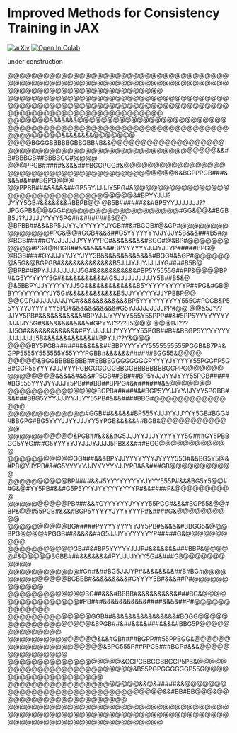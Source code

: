 # Improved Methods for Consistency Training in JAX

[![arXiv](https://img.shields.io/badge/arXiv-2310.14189-b31b1b.svg)](https://arxiv.org/abs/2310.14189)
<a target="_blank" href="https://colab.research.google.com/github/leakedweights/mincy/blob/main/notebooks/colab.ipynb">
  <img src="https://colab.research.google.com/assets/colab-badge.svg" alt="Open In Colab"/>
</a>

under construction

@@@@@@@@@@@@@@@@@@@@@@@@@@@@@@@@@@@@@@@@@@@@@@@@@@@@@@@@@@@@@@@@@@@@@@@@@@@@@@@@@@@@@@@@@@@@@@@@@@@@
@@@@@@@@@@@@@@@@@@@@@@@@@@@@@@@@@@@@@@@@@@@@@@@@@@@@@@@@@@@@@@@@@@@@@@@@@@@@@@@@@@@@@@@@@@@@@@@@@@@@
@@@@@@@&&&&&&&@@@@@@@@@@@@@@@@@@@@@@@@@@@@@@@@@@@@@@@@@@@@@@@@@@@@@@@@@@@@@@@@@@@@@@@&&&&&&&&@@@@@@@
@@@@BGGGBBBBBGBBGBB#B&&@@@@@@@@@@@@@@@@@@@@@@@@@@@@@@@@@@@@@@@@@@@@@@@@@@@@@@&&#B#BBBGB##BBBBGG#@@@@
@@@PPGB#####&&&&###BGGPGG#&@@@@@@@@@@@@@@@@@@@@@@@@@@@@@@@@@@@@@@@@@@@@@&&BGPPPGB###&&&&#&###BGPG@@@
@@PPBB##&&&&&&##GP55YJJJJY5PG#&@@@@@@@@@@@@@@@@@@@@@@@@@@@@@@@@@@@@@&#BPYYJJJ?JYYY5GB#&&&&&&&#BBPB@@
@B5B######&&#BP5YYJJJJJJJ??JPGGPB&@@&GG#@@@@@@@@@@@@@@@@@@@#GG&@@&#BGBB5J??JJJJJYYYY5PG##&######B5@@
@BPBB##&&&BP5JJYYJYYYYYYJYGB##&#BGGB#@&GP#@@@@@@@@@@@@@@@#PG&@@#GGB#&&&##G5YYYYYYYJJYJJY5B&&&###B5#@
@BGB#####GYJJJJJJJYYYYYPG#&&&&&&&&#BGG#@&BP#@@@@@@@@@@@#PG&@&BGB##&&&&&&&&#BPYYYYYYJJJYJJYP#####BPG@
@BGB####GYJJJYYJYYJYY5B&&&&&&&&&&&&&#BGG#&&GP#@@@@@@@&5G&@BGPGB#&&&&&&&&&&&&&B5JJJYJJYJJJJYG####B5B@
@BPB##BPYJJJJJJJJJJ5G#&&&&&&&&&&&#BP5Y5555G##PP&@@@@BP#&G5YYYYYY5G#&&&&&&&&&&&#G5JJJJJJJJJJY5B##B5&@
@&5BBPYJJYYYYYYJJ5G&&&&&&&&&&&&&B5YYYYYYYYYYP##PG&#GB@BYYYYYYYYYJY5G#&&&&&&&&&&&&B5JJYYYYYYJJYPBBP@@
@@GGPJJJJJJJJJJYG#&&&&&&&&&&&&BP5YYYYYYYYYY555G#PGGB&P55YYYYJYYYYYY5PB#&&&&&&&&&&&#G5YJJJJJJJJJPP#@@
@@&5J???JJYY5PB#&&&&&&&&&&&#BPYJJJYYYYY555Y55PPP##&#5PP5YYYYYYYYJJJJJY5G#&&&&&&&&&&&&#GPYYJ????J5@@@
@@@BJ???JJ5G#&&&&&&&&&&&&&#PYJJJJJJJYYYYYY55PGB##B#&BBGP5YYYYYYYJJJJJJJJ5B&&&&&&&&&&&&##BPYJJ??Y&@@@
@@@@BY5PGB######&&&&&&##BBPYYYYYY5555555555PGGB&B7P#&GPP5555Y555555Y55YYYPGBB#&&&&&&######BGG55&@@@@
@@@@@&BGGBBBBBBBB##BBBBGGGGGGGGPYYYYJYYYYY55PGG#P5GB#GGP55YYYYJJJYYYPGBGGGGGGBBGGBBBBBBBBGGPPG@@@@@@
@@@@@@@@&&&&&#&&&#P5GB##BB###BP5YJJJYYJYYY55PGB######BG555YYYJYYJJJY5PB###BB##BPPG#&#######&&@@@@@@@
@@@@@@@@@@@@@@@BGPB######&#BGP5YYJJYYJJYYY5PGBB#&&###BBG5YYYJJJYYJJYY55PB#&&&####BBG#@@@@@@@@@@@@@@@
@@@@@@@@@@@@@#GGB##&&&&&#BP555YJJJYYJJYYY5GB#BGG##BBGPG#BG5YYYJJYYJJJYY5YPGB&&&&&##BGB&@@@@@@@@@@@@@
@@@@@@@@@@@&PGB##&&&&#G5JJJYYJJJYYYYYYY5G###GY5PBBGG5YYG###G5YYYYYJYJJJYJJJJ5PB&&&###BGG@@@@@@@@@@@@
@@@@@@@@@@@GG###&&&BPYJJYYYYYYYJYYYY55G#&&BG5Y5@&#PB@YJYPB#&#G5YYYYYJJYYYYYYJJYPB&&&###GB@@@@@@@@@@@
@@@@@@@@@@BP####&&#5YYYYYYYYYJYYY555P#&&&BG5Y5@@##G&@#YY5PB#&&#G5P5YYYJYYYYYYYYYP#&&####P&@@@@@@@@@@
@@@@@@@@@@PB###&&#GYYYYYYJYYYY55PGG#&&&#BGP55&@@#BP&@@#55PGB#&&&#BGP5YYYYYJYYYYYYP#&####G&@@@@@@@@@@
@@@@@@@@@@BG#####PYYYYYYYYYJY5PB#&&&&&#BBGG5&@@@BPG@@@@#PGGB##&&&&&##G5JJJYYYYYYYYP#####G&@@@@@@@@@@
@@@@@@@@@@@GB##&#BP5YYYYYJJJP#&&&&&&&###BBP&@@@@@#&@@@@@BGBB###&&&&&&&#PYJJJJYYY5G#&###GB@@@@@@@@@@@
@@@@@@@@@@@@#G##&##BG5JJJYP#&&&&&&&&##B#BG#@@@@@@@@@@@@@@BGBBB#&&&&&&&&&#GYYYY5B#&&&##P#@@@@@@@@@@@@
@@@@@@@@@@@@@BG##&&&#BBBB#&&&&&&&&&&###BG&@@@@@@@@@@@@@@@@#PB###&&&&&&&&&&&####&&&&##P#@@@@@@@@@@@@@
@@@@@@@@@@@@@@GGB##&&&&&&&&&&&&&&&&#BGGG@@@@@@@@@@@@@@@@@@@&BPGB##&##&&&&###&&&&#BBG5P@@@@@@@@@@@@@@
@@@@@@@@@@@@@@@&&&#GB####BGPP##55PPBGG&@@@@@@@@@@@@@@@@@@@@@@&BPG555P##PPGB###BGP#&&&@@@@@@@@@@@@@@@
@@@@@@@@@@@@@@@@@@@&GGPGBBGGBBGGP5PB&@@@@@@@@@@@@@@@@@@@@@@@@@@&B55PGPGGGGGGP55G@@@@@@@@@@@@@@@@@@@@
@@@@@@@@@@@@@@@@@@@@@@&&@&#####&&@@@@@@@@@@@@@@@@@@@@@@@@@@@@@@@@@&&#BB#BB@@@&@@@@@@@@@@@@@@@@@@@@@@
@@@@@@@@@@@@@@@@@@@@@@@@@@@@@@@@@@@@@@@@@@@@@@@@@@@@@@@@@@@@@@@@@@@@@@@@@@@@@@@@@@@@@@@@@@@@@@@@@@@@